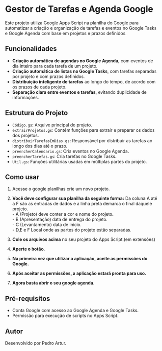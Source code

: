 # Gestor de Tarefas e Agenda Google

Este projeto utiliza Google Apps Script na planilha do Google para automatizar a criação e organização de tarefas e eventos no Google Tasks e Google Agenda com base em projetos e prazos definidos.

## Funcionalidades

- **Criação automática de agendas no Google Agenda**, com eventos de dia inteiro para cada tarefa de um projeto.
- **Criação automática de listas no Google Tasks**, com tarefas separadas por projeto e com prazos definidos.
- **Distribuição inteligente de tarefas** ao longo do tempo, de acordo com os prazos de cada projeto.
- **Separação clara entre eventos e tarefas**, evitando duplicidade de informações.

## Estrutura do Projeto

- `Código.gs`: Arquivo principal do projeto.
- `extrairProjetos.gs`: Contém funções para extrair e preparar os dados dos projetos.
- `distribuirTarefasEmDias.gs`: Responsável por distribuir as tarefas ao longo dos dias até o prazo.
- `preencherCalendario.gs`: Cria eventos no Google Agenda.
- `preencherTarefas.gs`: Cria tarefas no Google Tasks.
- `Util.gs`: Funções utilitárias usadas em múltiplas partes do projeto.

## Como usar

1. Acesse o google planilhas crie um novo projeto.

2. **Você deve configurar sua planilha da seguinte forma:** Da coluna A até a F são as entradas de dados e a linha preta demarca o final daquele projeto. \
   \- A (Projeto) deve conter a cor e nome do projeto.\
   \- B (Apresentação) data de entrega do projeto.\
   \- C (Levantamento) data de início.\
   \- D,E e F Local onde as partes do projeto estão separadas.

3. **Cole os arquivos acima** no seu projeto do Apps Script.(em extensões)

4. **Aperte o botão**.

5. **Na primeira vez que utilizar a aplicação, aceite as permissões do Google.**

6. **Após aceitar as permissões, a aplicação estará pronta para uso.**

7. **Agora basta abrir o seu google agenda**.

## Pré-requisitos

- Conta Google com acesso ao Google Agenda e Google Tasks.
- Permissão para execução de scripts no Apps Script.

## Autor

Desenvolvido por Pedro Artur.

